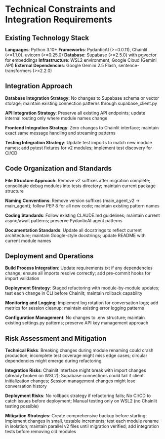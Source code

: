 # Technical Constraints and Integration Requirements

## Existing Technology Stack

**Languages**: Python 3.10+
**Frameworks**: PydanticAI (>=0.0.11), Chainlit (>=1.1.0), uvicorn (>=0.25.0)
**Database**: Supabase (>=2.5.0) with pgvector for embeddings
**Infrastructure**: WSL2 environment, Google Cloud (Gemini API)
**External Dependencies**: Google Gemini 2.5 Flash, sentence-transformers (>=2.2.0)

## Integration Approach

**Database Integration Strategy**: No changes to Supabase schema or vector storage; maintain existing connection patterns through supabase_client.py

**API Integration Strategy**: Preserve all existing API endpoints; update internal routing only where module names change

**Frontend Integration Strategy**: Zero changes to Chainlit interface; maintain exact same message handling and streaming patterns

**Testing Integration Strategy**: Update test imports to match new module names; add pytest fixtures for v2 modules; implement test discovery for CI/CD

## Code Organization and Standards

**File Structure Approach**: Remove v2 suffixes after migration complete; consolidate debug modules into tests directory; maintain current package structure

**Naming Conventions**: Remove version suffixes (main_agent_v2 → main_agent); follow PEP 8 for all new code; maintain existing pattern names

**Coding Standards**: Follow existing CLAUDE.md guidelines; maintain current async/await patterns; preserve PydanticAI agent patterns

**Documentation Standards**: Update all docstrings to reflect current architecture; maintain Google-style docstrings; update README with current module names

## Deployment and Operations

**Build Process Integration**: Update requirements.txt if any dependencies change; ensure all imports resolve correctly; add pre-commit hooks for import validation

**Deployment Strategy**: Staged refactoring with module-by-module updates; test each change in CLI before Chainlit; maintain rollback capability

**Monitoring and Logging**: Implement log rotation for conversation logs; add metrics for session cleanup; maintain existing error logging patterns

**Configuration Management**: No changes to .env structure; maintain existing settings.py patterns; preserve API key management approach

## Risk Assessment and Mitigation

**Technical Risks**: Breaking changes during module renaming could crash production; incomplete test coverage might miss edge cases; circular dependencies might emerge during refactoring

**Integration Risks**: Chainlit interface might break with import changes (already broken on WSL2); Supabase connections could fail if client initialization changes; Session management changes might lose conversation history

**Deployment Risks**: No rollback strategy if refactoring fails; No CI/CD to catch issues before deployment; Manual testing only on WSL2 (no Chainlit testing possible)

**Mitigation Strategies**: Create comprehensive backup before starting; implement changes in small, testable increments; test each module rename in isolation; maintain parallel v2 files until migration verified; add integration tests before removing old modules
